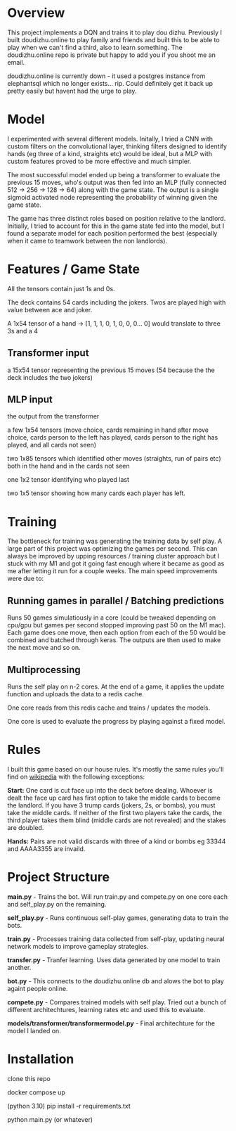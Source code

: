 # Overview

This project implements a DQN and trains it to play dou dizhu. Previously I built doudizhu.online to play family and friends and built this to be able to play when we can't find a third, also to learn something. The doudizhu.online repo is private but happy to add you if you shoot me an email.

doudizhu.online is currently down - it used a postgres instance from elephantsql which no longer exists... rip. Could definitely get it back up pretty easily but havent had the urge to play.

# Model

I experimented with several different models. Initally, I tried a CNN with custom filters on the convolutional layer, thinking filters designed to identify hands (eg three of a kind, straights etc) would be ideal, but a MLP with custom features proved to be more effective and much simpler. 

The most successful model ended up being a transformer to evaluate the previous 15 moves, who's output was then fed into an MLP (fully connected 512 -> 256 -> 128 -> 64) along with the game state. The output is a single sigmoid activated node representing the probability of winning given the game state.

The game has three distinct roles based on position relative to the landlord. Initially, I tried to account for this in the game state fed into the model, but I found a separate model for each position performed the best (especially when it came to teamwork between the non landlords).

# Features / Game State

All the tensors contain just 1s and 0s.

The deck contains 54 cards including the jokers. Twos are played high with value between ace and joker.

A 1x54 tensor of a hand -> [1, 1, 1, 0, 1, 0, 0, 0... 0] would translate to three 3s and a 4 

## Transformer input

a 15x54 tensor representing the previous 15 moves (54 because the the deck includes the two jokers)

## MLP input

the output from the transformer

a few 1x54 tensors (move choice, cards remaining in hand after move choice, cards person to the left has played, cards person to the right has played, and all cards not seen)

two 1x85 tensors which identified other moves (straights, run of pairs etc) both in the hand and in the cards not seen

one 1x2 tensor identifying who played last

two 1x5 tensor showing how many cards each player has left.

# Training

The bottleneck for training was generating the training data by self play. A large part of this project was optimizing the games per second. This can always be improved by upping resources / training cluster approach but I stuck with my M1 and got it going fast enough where it became as good as me after letting it run for a couple weeks. The main speed improvements were due to:

## Running games in parallel / Batching predictions

Runs 50 games simulatiously in a core (could be tweaked depending on cpu/gpu but games per second stopped improving past 50 on the M1 mac). Each game does one move, then each option from each of the 50 would be combined and batched through keras. The outputs are then used to make the next move and so on.

## Multiprocessing

Runs the self play on n-2 cores. At the end of a game, it applies the update function and uploads the data to a redis cache. 

One core reads from this redis cache and trains / updates the models. 

One core is used to evaluate the progress by playing against a fixed model.

# Rules
I built this game based on our house rules. It's mostly the same rules you'll find on [wikipedia](https://en.wikipedia.org/wiki/Dou_dizhu) with the following exceptions:

**Start:** One card is cut face up into the deck before dealing. Whoever is dealt the face up card has first option to take the middle cards to become the landlord. If you have 3 trump cards (jokers, 2s, or bombs), you must take the middle cards. If neither of the first two players take the cards, the third player takes them blind (middle cards are not revealed) and the stakes are doubled.

**Hands:** Pairs are not valid discards with three of a kind or bombs eg 33344 and AAAA3355 are invaild.

# Project Structure

**main.py** - Trains the bot. Will run train.py and compete.py on one core each and self_play.py on the remaining.

**self_play.py** - Runs continuous self-play games, generating data to train the bots.

**train.py** - Processes training data collected from self-play, updating neural network models to improve gameplay strategies.

**transfer.py** - Tranfer learning. Uses data generated by one model to train another.

**bot.py** - This connects to the doudizhu.online db and alows the bot to play againt people online.

**compete.py** - Compares trained models with self play. Tried out a bunch of different architechtures, learning rates etc and used this to evaluate.

**models/transformer/transformermodel.py** - Final architechture for the model I landed on.

# Installation

clone this repo

docker compose up

(python 3.10) pip install -r requirements.txt

python main.py (or whatever)
